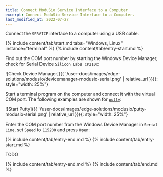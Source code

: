 ```yaml
---
title: Connect ModuSio Service Interface to a Computer
excerpt: Connect ModuSio Service Interface to a Computer.
last_modified_at: 2022-07-27
---
```

Connect the `SERVICE` interface to a computer using a USB cable.

{% include content/tab/start.md tabs="Windows, Linux" instance="terminal" %}
{% include content/tab/entry-start.md %}

Find out the COM port number by starting the Windows Device Manager, check for Serial Device `Silicon Labs CP210x`:

![Check Device Manager]({{ '/user-docs/images/edge-solutions/modusio/devicemanager-modusio-serial.png' | relative_url }}){: style="width: 25%"}

Start a terminal program on the computer and connect it with the virtual COM port. The following examples are shown for [`putty`](https://www.putty.org/):

![Start Putty]({{ '/user-docs/images/edge-solutions/modusio/putty-modusio-serial.png' | relative_url }}){: style="width: 25%"}

Enter the COM port number from the Windows Device Manager in `Serial Line`, set `Speed` to `115200` and press `Open`:

{% include content/tab/entry-end.md %}
{% include content/tab/entry-start.md %}

TODO

{% include content/tab/entry-end.md %}
{% include content/tab/end.md %}
